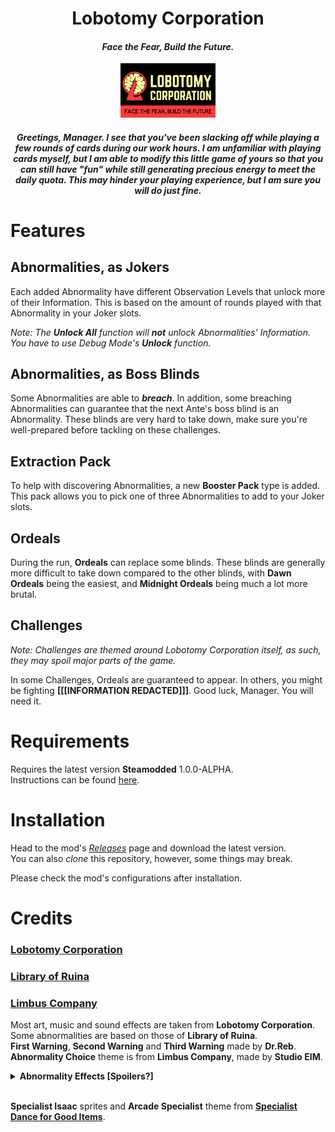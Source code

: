 <h1 align="center">Lobotomy Corporation</h1>
<h4 align="center"><i>Face the Fear, Build the Future.</i></h4>

<p align="center"><img src="assets/LobotomyCorporationLogo.png" style="width:30%" /></p>

<h5 align="center"><i>
Greetings, Manager. 
I see that you've been slacking off while playing a few rounds of cards during our work hours. 
I am unfamiliar with playing cards myself, but I am able to modify this little game of yours so that you can still have "fun" while still generating precious energy to meet the daily quota. 
This may hinder your playing experience, but I am sure you will do just fine.</i></h5>

# Features
## Abnormalities, as Jokers
Each added Abnormality have different Observation Levels that unlock more of their Information. 
This is based on the amount of rounds played with that Abnormality in your Joker slots.

*Note: The **Unlock All** function will **not** unlock Abnormalities' Information. You have to use Debug Mode's **Unlock** function.* 

## Abnormalities, as Boss Blinds
Some Abnormalities are able to ***breach***. 
In addition, some breaching Abnormalities can guarantee that the next Ante's boss blind is an Abnormality. 
These blinds are very hard to take down, make sure you're well-prepared before tackling on these challenges.

## Extraction Pack
To help with discovering Abnormalities, a new **Booster Pack** type is added. 
This pack allows you to pick one of three Abnormalities to add to your Joker slots.

## Ordeals
During the run, **Ordeals** can replace some blinds. These blinds are generally more difficult to take down compared to the other blinds, 
with **Dawn Ordeals** being the easiest, and **Midnight Ordeals** being much a lot more brutal.

## Challenges
*Note: Challenges are themed around Lobotomy Corporation itself, as such, they may spoil major parts of the game.* 

In some Challenges, Ordeals are guaranteed to appear. In others, you might be fighting **[[[INFORMATION REDACTED]]]**. 
Good luck, Manager. You will need it.

# Requirements
Requires the latest version **Steamodded** 1.0.0-ALPHA.  
Instructions can be found [here](https://github.com/Steamopollys/Steamodded/wiki/01.-Getting-started).

# Installation
Head to the mod's *[Releases](https://github.com/Mysthaps/LobotomyCorp/releases/latest)* page and download the latest version.  
You can also *clone* this repository, however, some things may break. 
 
Please check the mod's configurations after installation. 

# Credits
### **[Lobotomy Corporation](https://store.steampowered.com/app/568220/Lobotomy_Corporation__Monster_Management_Simulation/)**
### **[Library of Ruina](https://store.steampowered.com/app/1256670/Library_Of_Ruina/)**
### **[Limbus Company](https://store.steampowered.com/app/1973530/Limbus_Company/)** 

Most art, music and sound effects are taken from **Lobotomy Corporation**.  
Some abnormalities are based on those of **Library of Ruina**.  
**First Warning**, **Second Warning** and **Third Warning** made by **Dr.Reb**.  
**Abnormality Choice** theme is from **Limbus Company**, made by **Studio EIM**.  

<details>
    <summary><b>Abnormality Effects [Spoilers?]</b></summary>
    Nameless Fetus, The Lady Facing the Wall, All-Around Helper: <b>Twilight & Sunset</b><br>
    Initial JokerDisplay support for All-Around Helper, One Sin and Hundreds of Good Deeds: <b>OppositeWolf770</b>
</details><br>
  
**Specialist Isaac** sprites and **Arcade Specialist** theme from **[Specialist Dance for Good Items](https://steamcommunity.com/sharedfiles/filedetails/?id=2575911103)**.